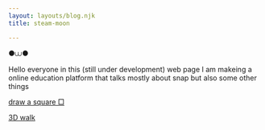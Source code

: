 ```yaml
---
layout: layouts/blog.njk
title: steam-moon

---
```


●⩊●

Hello everyone in this (still under development) web page I am makeing a online education platform that talks mostly about snap but also some other things

[draw a square □](https://snap.startr.cloud/project?username=mcat2000&projectname=Square%21%3aD)

[3D walk](https://snap.startr.cloud/project?username=mcat2000&projectname=3D%20walk)
